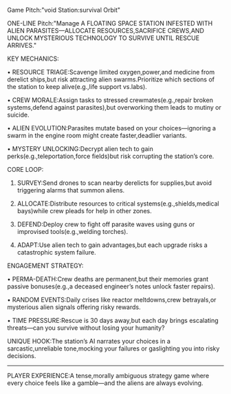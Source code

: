 Game Pitch:"void Station:survival Orbit"

ONE-LINE Pitch:"Manage A FLOATING SPACE STATION INFESTED WITH ALIEN PARASITES—ALLOCATE RESOURCES,SACRIFICE CREWS,AND UNLOCK MYSTERIOUS TECHNOLOGY TO SURVIVE UNTIL RESCUE ARRIVES."

KEY MECHANICS:

• RESOURCE TRIAGE:Scavenge limited oxygen,power,and medicine from derelict ships,but risk attracting alien swarms.Prioritize which sections of the station to keep alive(e.g.,life support vs.labs).

• CREW MORALE:Assign tasks to stressed crewmates(e.g.,repair broken systems,defend against parasites),but overworking them leads to mutiny or suicide.

• ALIEN EVOLUTION:Parasites mutate based on your choices—ignoring a swarm in the engine room might create faster,deadlier variants.

• MYSTERY UNLOCKING:Decrypt alien tech to gain perks(e.g.,teleportation,force fields)but risk corrupting the station’s core.

CORE LOOP:

1. SURVEY:Send drones to scan nearby derelicts for supplies,but avoid triggering alarms that summon aliens.

2. ALLOCATE:Distribute resources to critical systems(e.g.,shields,medical bays)while crew pleads for help in other zones.

3. DEFEND:Deploy crew to fight off parasite waves using guns or improvised tools(e.g.,welding torches).

4. ADAPT:Use alien tech to gain advantages,but each upgrade risks a catastrophic system failure.

ENGAGEMENT STRATEGY:

• PERMA-DEATH:Crew deaths are permanent,but their memories grant passive bonuses(e.g.,a deceased engineer’s notes unlock faster repairs).

• RANDOM EVENTS:Daily crises like reactor meltdowns,crew betrayals,or mysterious alien signals offering risky rewards.

• TIME PRESSURE:Rescue is 30 days away,but each day brings escalating threats—can you survive without losing your humanity?

UNIQUE HOOK:The station’s AI narrates your choices in a sarcastic,unreliable tone,mocking your failures or gaslighting you into risky decisions.


---

PLAYER EXPERIENCE:A tense,morally ambiguous strategy game where every choice feels like a gamble—and the aliens are always evolving.
